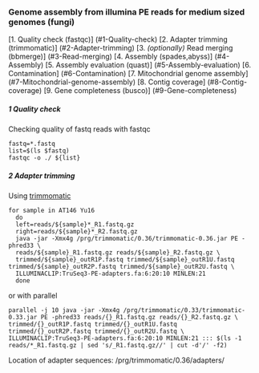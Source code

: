 ### Genome assembly from illumina PE reads for medium sized genomes (fungi)

[1. Quality check (fastqc)] (#1-Quality-check)
[2. Adapter trimming (trimmomatic)] (#2-Adapter-trimming)
[3. *(optionally)* Read merging (bbmerge)] (#3-Read-merging)
[4. Assembly (spades,abyss)] (#4-Assembly)
[5. Assembly evaluation (quast)] (#5-Assembly-evaluation)
[6. Contamination] (#6-Contamination)
[7. Mitochondrial genome assembly] (#7-Mitochondrial-genome-assembly)
[8. Contig coverage] (#8-Contig-coverage)
[9. Gene completeness (busco)] (#9-Gene-completeness)


##### 1 Quality check

Checking quality of fastq reads with fastqc

```
fastq=*.fastq
list=$(ls $fastq)
fastqc -o ./ ${list}
```

##### 2 Adapter trimming

Using [trimmomatic](http://www.usadellab.org/cms/uploads/supplementary/Trimmomatic/TrimmomaticManual_V0.32.pdf)

```
for sample in AT146 Yu16
  do
  left=reads/${sample}*_R1.fastq.gz
  right=reads/${sample}*_R2.fastq.gz
  java -jar -Xmx4g /prg/trimmomatic/0.36/trimmomatic-0.36.jar PE -phred33 \
  reads/${sample}_R1.fastq.gz reads/${sample}_R2.fastq.gz \
  trimmed/${sample}_outR1P.fastq trimmed/${sample}_outR1U.fastq trimmed/${sample}_outR2P.fastq trimmed/${sample}_outR2U.fastq \
  ILLUMINACLIP:TruSeq3-PE-adapters.fa:6:20:10 MINLEN:21
  done
```

or with parallel
```
parallel -j 10 java -jar -Xmx4g /prg/trimmomatic/0.33/trimmomatic-0.33.jar PE -phred33 reads/{}_R1.fastq.gz reads/{}_R2.fastq.gz \
trimmed/{}_outR1P.fastq trimmed/{}_outR1U.fastq trimmed/{}_outR2P.fastq trimmed/{}_outR2U.fastq \
ILLUMINACLIP:TruSeq3-PE-adapters.fa:6:20:10 MINLEN:21 ::: $(ls -1 reads/*_R1.fastq.gz | sed 's/_R1.fastq.gz//' | cut -d'/' -f2)
```

Location of adapter sequences: /prg/trimmomatic/0.36/adapters/

